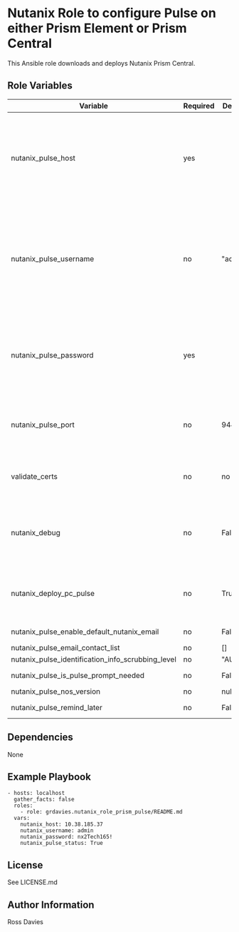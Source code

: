 # Nutanix Role to configure Pulse on either Prism Element or Prism Central

This Ansible role downloads and deploys Nutanix Prism Central.


## Role Variables

| Variable                                          | Required | Default | Choices                   | Comments                                                                                               |
|---------------------------------------------------|----------|---------|---------------------------|--------------------------------------------------------------------------------------------------------|
| nutanix_pulse_host                                | yes      |         |                           | The IP address or FQDN for the Prism (Element or Central) where you want to configure pulse.           |
| nutanix_pulse_username                            | no       | "admin" |                           | A valid username with appropriate rights to access the Nutanix API. where you want to configure pulse. |
| nutanix_pulse_password                            | yes      |         |                           | A valid password for the supplied username.  where you want to configure pulse.                        |
| nutanix_pulse_port                                | no       | 9440    |                           | The Prism TCP port  where you want to configure pulse.                                                 |
| validate_certs                                    | no       | no      | yes / no                  | Whether to check if Prism UI certificates are valid.                                                   |
| nutanix_debug                                     | no       | False   | True / False              | Whether to output variable contents for debugging purposes.                                            |
| nutanix_deploy_pc_pulse                           | no       | True    | True / False              | True enables pulse. False disables pulse.                                                              |
| nutanix_pulse_enable_default_nutanix_email        | no       | False   | True / False              |                                                                                                        |
| nutanix_pulse_email_contact_list                  | no       | []      |                           |                                                                                                        |
| nutanix_pulse_identification_info_scrubbing_level | no       | "AUTO"  |                           |                                                                                                        |
| nutanix_pulse_is_pulse_prompt_needed              | no       | False   | True / False              |                                                                                                        |
| nutanix_pulse_nos_version                         | no       | null    |                           |                                                                                                        |
| nutanix_pulse_remind_later                        | no       | False   | True / False              |                                                                                                        |


## Dependencies

None


## Example Playbook

```
- hosts: localhost
  gather_facts: false
  roles:
    - role: grdavies.nutanix_role_prism_pulse/README.md
  vars:
    nutanix_host: 10.38.185.37
    nutanix_username: admin
    nutanix_password: nx2Tech165!
    nutanix_pulse_status: True
```


## License

See LICENSE.md

## Author Information

Ross Davies
